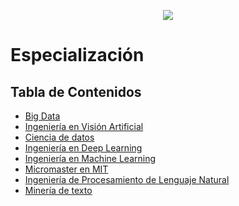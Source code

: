 <p align="center"> 
<img src="../images/foto-github.png">
</p>


# Especialización

## Tabla de Contenidos
- [Big Data](https://github.com/DataScienceResearchPeru/OpenSource-RoadMap-DataScience/tree/master/especializacion/big-data)
- [Ingeniería en Visión Artificial](https://github.com/DataScienceResearchPeru/OpenSource-RoadMap-DataScience/tree/master/especializacion/computer-vision-engineer)
- [Ciencia de datos](https://github.com/DataScienceResearchPeru/OpenSource-RoadMap-DataScience/tree/master/especializacion/data-scientist)
- [Ingeniería en Deep Learning](https://github.com/DataScienceResearchPeru/OpenSource-RoadMap-DataScience/tree/master/especializacion/deep-learning-engineer)
- [Ingeniería en Machine Learning](https://github.com/DataScienceResearchPeru/OpenSource-RoadMap-DataScience/tree/master/especializacion/machine-learning-engineer)
- [Micromaster en MIT](https://github.com/DataScienceResearchPeru/OpenSource-RoadMap-DataScience/tree/master/especializacion/micromaster-mit)
- [Ingeniería de Procesamiento de Lenguaje Natural](https://github.com/DataScienceResearchPeru/OpenSource-RoadMap-DataScience/tree/master/especializacion/nlp-engineer)
- [Minería de texto](https://github.com/DataScienceResearchPeru/OpenSource-RoadMap-DataScience/tree/master/especializacion/text-mining)
